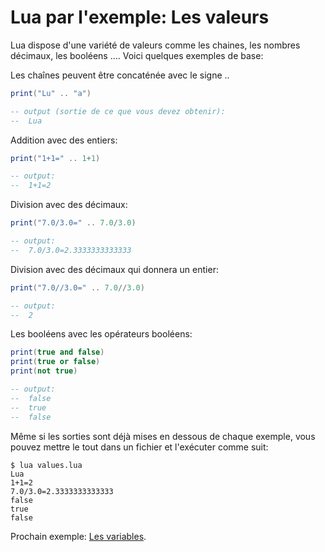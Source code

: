 # Lua par l'exemple: Les valeurs

Lua dispose d'une variété de valeurs comme les chaines, les nombres décimaux, les booléens …. Voici quelques exemples de base:

Les chaînes peuvent être concaténée avec le signe ..

```lua
print("Lu" .. "a")

-- output (sortie de ce que vous devez obtenir):
--  Lua
```

Addition avec des entiers:
```lua
print("1+1=" .. 1+1)

-- output:
--  1+1=2
```

Division avec des décimaux:
```lua
print("7.0/3.0=" .. 7.0/3.0)

-- output:
--  7.0/3.0=2.3333333333333
```

Division avec des décimaux qui donnera un entier:
```lua
print("7.0//3.0=" .. 7.0//3.0)

-- output:
--  2
```

Les booléens avec les opérateurs booléens:
```lua
print(true and false)
print(true or false)
print(not true)

-- output:
--  false
--  true
--  false
```

Même si les sorties sont déjà mises en dessous de chaque exemple, vous pouvez mettre le tout dans un fichier et l'exécuter comme suit:

```shell
$ lua values.lua
Lua
1+1=2
7.0/3.0=2.3333333333333
false
true
false
```

Prochain exemple: [Les variables]().